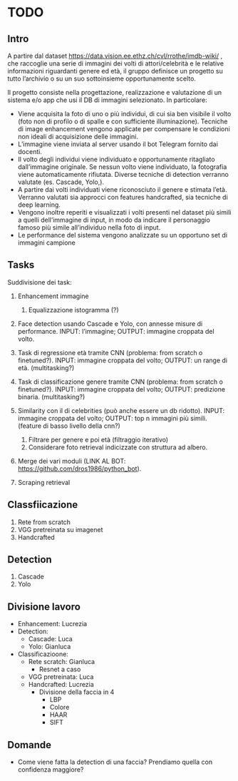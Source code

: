 # TODO

## Intro
A partire dal dataset https://data.vision.ee.ethz.ch/cvl/rrothe/imdb-wiki/ , che raccoglie una serie di immagini dei volti di attori/celebrità e le relative informazioni riguardanti genere ed età, il gruppo definisce un progetto su tutto l’archivio o su un suo sottoinsieme opportunamente scelto.

Il progetto consiste nella progettazione, realizzazione e valutazione di un sistema e/o app che usi il DB di immagini selezionato. In particolare:
- Viene acquisita la foto di uno o più individui, di cui sia ben visibile il volto (foto non di profilo o di spalle e con sufficiente illuminazione). Tecniche di image enhancement vengono applicate per compensare le condizioni non ideali di acquisizione delle immagini.
- L’immagine viene inviata al server usando il bot Telegram fornito dai docenti. 
- Il volto degli individui viene individuato e opportunamente ritagliato dall’immagine originale. Se nessun volto viene individuato, la fotografia viene automaticamente rifiutata. Diverse tecniche di detection verranno valutate (es. Cascade, Yolo,).
- A partire dai volti individuati viene riconosciuto il genere e stimata l’età. Verranno valutati sia approcci con features handcrafted, sia tecniche di deep learning.
- Vengono inoltre reperiti e visualizzati i volti presenti nel dataset più simili a quelli dell’immagine di input, in modo da indicare il personaggio famoso più simile all’individuo nella foto di input.
- Le performance del sistema vengono analizzate su un opportuno set di immagini campione

## Tasks
Suddivisione dei task:
1. Enhancement immagine
   
   1. Equalizzazione istogramma (?)
2. Face detection usando Cascade e Yolo, con annesse misure di performance. INPUT: l’immagine; OUTPUT: immagine croppata del volto.
3. Task di regressione età tramite CNN (problema: from scratch o finetuned?). INPUT: immagine croppata del volto; OUTPUT: un range di età. (multitasking?) 
4. Task di classificazione genere tramite CNN (problema: from scratch o finetuned?). INPUT: immagine croppata del volto; OUTPUT: predizione binaria. (multitasking?)

5. Similarity con il di celebrities (può anche essere un db ridotto). INPUT: immagine croppata del volto; OUTPUT: top n immagini più simili. (feature di basso livello della cnn?)
   
   1. Filtrare per genere e poi età (filtraggio iterativo)
   2. Considerare foto retrieval indicizzate con struttura ad albero.
6. Merge dei vari moduli (LINK AL BOT: https://github.com/dros1986/python_bot).
7. Scraping retrieval


## Classfiicazione
1. Rete from scratch
2. VGG pretreinata su imagenet
3. Handcrafted


## Detection
1. Cascade
2. Yolo

## Divisione lavoro
- Enhancement: Lucrezia
- Detection: 
  - Cascade: Luca
  - Yolo: Gianluca
- Classificazioone:
  - Rete scratch: Gianluca
    - Resnet a caso
  - VGG pretreinata: Luca
  - Handcrafted: Lucrezia
    - Divisione della faccia in 4
      - LBP
      - Colore
      - HAAR
      - SIFT

## Domande
- Come viene fatta la detection di una faccia? Prendiamo quella con confidenza maggiore?